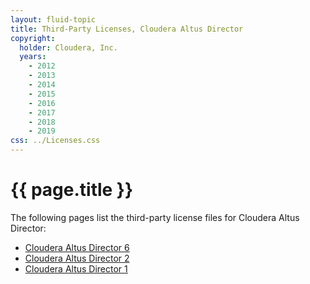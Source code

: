 ```yaml
---
layout: fluid-topic
title: Third-Party Licenses, Cloudera Altus Director
copyright:
  holder: Cloudera, Inc.
  years:
    - 2012
    - 2013
    - 2014
    - 2015
    - 2016
    - 2017
    - 2018
    - 2019
css: ../Licenses.css
---
```

# {{ page.title }}

The following pages list the third-party license files for Cloudera
Altus Director:

* [Cloudera Altus Director 6](ctpl_director6.html)
* [Cloudera Altus Director 2](ctpl_director2.html)
* [Cloudera Altus Director 1](ctpl_director1.html)

